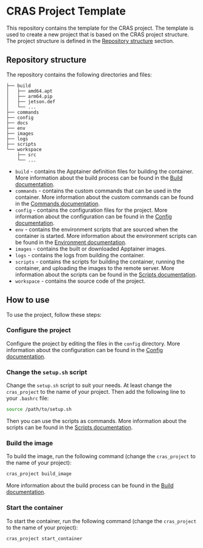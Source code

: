 # CRAS Project Template

This repository contains the template for the CRAS project. The template is used to create a new project that is based on the CRAS project structure. The project structure is defined in the [Repository structure](#repository-structure) section.

## Repository structure

The repository contains the following directories and files:

```
├── build
│   ├── amd64.apt
│   ├── arm64.pip
│   ├── jetson.def
│   └── ...
├── commands
├── config
├── docs
├── env
├── images
├── logs
├── scripts
└── workspace
    ├── src
    └── ...
```

- `build` - contains the Apptainer definition files for building the container. More information about the build process can be found in the 
  [Build documentation](docs/build.md).
- `commands` - contains the custom commands that can be used in the container. More information about the custom commands can be found in the 
  [Commands documentation](docs/commands.md).
- `config` - contains the configuration files for the project. More information about the configuration can be found in the [Config documentation](docs/config.md).
- `env` - contains the environment scripts that are sourced when the container is started. More information about the environment scripts can be found in the [Environment documentation](docs/environment.md).
- `images` - contains the built or downloaded Apptainer images.
- `logs` - contains the logs from building the container.
- `scripts` - contains the scripts for building the container, running the container, and uploading the images to the remote server. More information 
  about the scripts can be found in the [Scripts documentation](docs/scripts.md).
- `workspace` - contains the source code of the project.
  
## How to use

To use the project, follow these steps:

### Configure the project

Configure the project by editing the files in the `config` directory. More information about the configuration can be found in the [Config documentation](docs/config.md).

### Change the `setup.sh` script

Change the `setup.sh` script to suit your needs. At least change the `cras_project` to the name of your project. Then add the following line to your `.bashrc` file:

```bash
source /path/to/setup.sh
```

Then you can use the scripts as commands. More information about the scripts can be found in the [Scripts documentation](docs/scripts.md).

### Build the image

To build the image, run the following command (change the `cras_project` to the name of your project):

```bash
cras_project build_image
```

More information about the build process can be found in the [Build documentation](docs/build.md).

### Start the container

To start the container, run the following command (change the `cras_project` to the name of your project):

```bash
cras_project start_container
```
